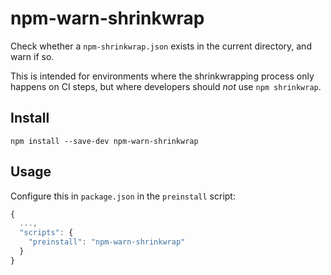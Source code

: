 # npm-warn-shrinkwrap

Check whether a `npm-shrinkwrap.json` exists in the current directory, and warn if so.

This is intended for environments where the shrinkwrapping process only happens on CI steps, but where developers should _not_ use `npm shrinkwrap`.

## Install

~~~~
npm install --save-dev npm-warn-shrinkwrap
~~~~

## Usage

Configure this in `package.json` in the `preinstall` script:

```js
{
  ...,
  "scripts": {
    "preinstall": "npm-warn-shrinkwrap"
  }
}

